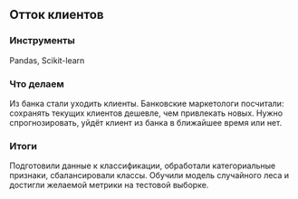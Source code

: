 ## Отток клиентов


### Инструменты

 Pandas, Scikit-learn

### Что делаем 

Из банка стали уходить клиенты. Банковские маркетологи посчитали: сохранять текущих клиентов дешевле, чем привлекать новых.
Нужно спрогнозировать, уйдёт клиент из банка в ближайшее время или нет.

 
### Итоги

Подготовили данные к классификации, обработали категориальные признаки, сбалансировали классы. Обучили модель случайного леса и достигли желаемой метрики на тестовой выборке.   
 
